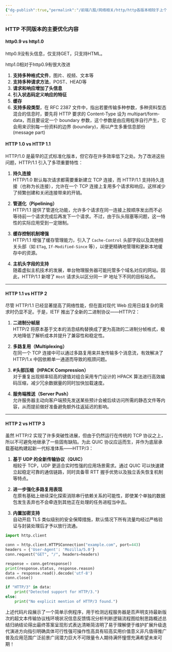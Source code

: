 ```yaml
---
{"dg-publish":true,"permalink":"/前端八股/网络相关/http/http各版本相较于上个版本各自做了哪些优化？/"}
---
```




### HTTP 不同版本的主要优化内容
#### http0.9 vs http1.0
http0.9没有头信息，仅支持GET，只支持HTML。

http1.0相对于http0.9有很大改进

1. **支持多种格式文件**，图片、视频、文本等
2. **支持多种请求方法**，POST、HEAD等
3. **请求和响应增加了头信息**
4. **引入状态码定义响应的特征**
5. **缓存**
6. **支持多段类型**，在 RFC 2387 文件中，指出若要传输多种参数，多种资料型态混合的信息时，要先将 HTTP 要求的 Content-Type 设为 multipart/form-data，而且要设定一个 boundary 参数，这个参数是由应用程序自行产生，它会用来识别每一份资料的边界 (boundary)，用以产生多重信息部份 (message part)

#### HTTP 1.0 vs HTTP 1.1
HTTP/1.0 是最早的正式标准化版本，但它存在许多效率低下之处。为了改进这些问题，HTTP/1.1 引入了多项重要特性：

1. **持久连接**  
   HTTP/1.0 默认每次请求都需要重新建立 TCP 连接，而 HTTP/1.1 支持持久连接（也称为长连接），允许在一个 TCP 连接上复用多个请求和响应。这样减少了频繁创建和关闭连接带来的开销。

2. **管道化（Pipelining）**  
   HTTP/1.1 提供了管道化功能，允许多个请求在同一连接上按顺序发出而不必等待前一个请求完成后再发下一个请求。不过，由于队头阻塞等问题，这一特性的实际应用受到一定限制。

3. **缓存控制机制增强**  
   HTTP/1.1 增强了缓存管理能力，引入了 `Cache-Control` 头部字段以及其他相关头部（如 `ETag`, `If-Modified-Since` 等），以便更精确地管理和更新本地缓存中的资源。

4. **主机头字段的支持**  
   随着虚拟主机技术的发展，单台物理服务器可能托管多个域名对应的网站。因此，HTTP/1.1 新增了 `Host` 请求头以区分同一 IP 地址下不同的目标站点。

---

#### HTTP 1.1 vs HTTP 2
尽管 HTTP/1.1 已经显著提高了网络性能，但在面对现代 Web 应用日益复杂的需求时仍显不足。于是，IETF 推出了全新的二进制协议——HTTP/2：

1. **二进制分帧层**  
   HTTP/2 将原本基于文本的消息结构替换成了更为高效的二进制分帧格式，极大地降低了解析成本并提升了兼容性和稳定性。

2. **多路复用（Multiplexing）**  
   在同一个 TCP 连接中可以通过多路复用来并发传输多个消息流，有效解决了 HTTP/1.x 中因依赖单一通道而导致的瓶颈问题。

3. **#头部压缩（HPACK Compression）**  
   对于重复出现频率较高的键值对组合采用专门设计的 HPACK 算法进行高效编码压缩，减少冗余数据量的同时加快加载速度。

4. **服务端推送（Server Push）**  
   允许服务器主动向客户端预先发送某些预计会被后续访问所需的静态文件等内容，从而提前做好准备避免额外往返延迟的影响。

---

#### HTTP 2 vs HTTP 3
虽然 HTTP/2 实现了许多突破性进展，但由于仍然运行在传统的 TCP 协议之上，所以不可避免地继承了一些固有缺陷。为此 QUIC 协议应运而生，并作为底层承载基础构建起新一代标准体系——HTTP/3：

1. **基于 UDP 的全新传输协议（QUIC）**  
   相较于 TCP，UDP 更适合实时性强的应用场景需求。通过 QUIC 可以快速建立起稳定可靠的通信链路，同时具备零 RTT 握手优势以及独立丢失恢复机制等特点。

2. **进一步强化多路复用表现**  
   在原有基础上继续深化探索消除串行依赖关系的可能性，即使某个单独的数据包发生丢弃也不会牵连到其他正在处理的任务进程当中去。

3. **内置加密支持**  
   自动开启 TLS 类似级别的安全保障措施，默认情况下所有流量均经过严格验证与封装处理后才予以放行流通。

```python
import http.client

conn = http.client.HTTPSConnection("example.com", port=443)
headers = {'User-Agent': 'Mozilla/5.0'}
conn.request("GET", "/", headers=headers)

response = conn.getresponse()
print(response.status, response.reason)
data = response.read().decode('utf-8')
conn.close()

if "HTTP/3" in data:
    print("Detected support for HTTP/3.")
else:
    print("No explicit mention of HTTP/3 found.")
```

上述代码片段展示了一个简单示例程序，用于检测远程服务器是否声明支持最新版次的超文本传输协议栈环境状况信息反馈情况分析判断逻辑流程图绘制思路概述总结归纳结论得出最终答案呈现形式表达清晰简洁明了易于理解便于维护扩展升级迭代演进方向指引明确具体可行性强可操作性高具有较高实用价值意义非凡值得推广普及应用范围广泛前景广阔潜力巨大不可限量令人期待满怀憧憬充满希望未来可期！